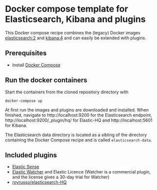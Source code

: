 # Docker compose template for Elasticsearch, Kibana and plugins

This Docker compose recipe combines the (legacy) Docker images [elasticsearch:2](https://hub.docker.com/_/elasticsearch/) and [kibana:4](https://hub.docker.com/_/kibana/) and can easily be extended with plugins.

## Prerequisites

- Install [Docker Compose](https://docs.docker.com/compose/)

## Run the docker containers

Start the containers from the cloned repository directory with

```docker-compose up```

At first run the images and plugins are downloaded and installed. When finished, navigate to http://localhost:9200 for the Elasticsearch endpoint, http://localhost:9200/_plugin/hq/ for Elastic-HQ and  http://localhost:5601 for Kibana.

The Elasticsearch data directory is located as a sibling of the directory containing the Docker Compose recipe and is called `elasticsearch-data`.

## Included plugins

- [Elastic Sense](https://www.elastic.co/guide/en/sense/current/index.html)
- [Elastic Watcher](https://www.elastic.co/guide/en/watcher/2.4/index.html) and Elastic Licence (Watcher is a commercial plugin, and the license gives a 30-day trial for Watcher)
- [royrusso/elasticsearch-HQ](https://github.com/royrusso/elasticsearch-HQ)

